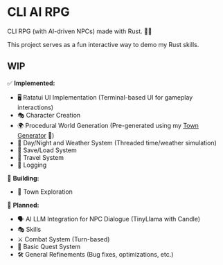 # CLI AI RPG
CLI RPG (with AI-driven NPCs) made with Rust. 🧙‍♂️

This project serves as a fun interactive way to demo my Rust skills.

## WIP

✅ **Implemented:** 

- 🖥️ Ratatui UI Implementation (Terminal-based UI for gameplay interactions)
- 🎭 Character Creation
- 🌍 Procedural World Generation (Pre-generated using my [Town Generator](https://github.com/hexensemble/town-generator) 🏰)
- 🌙 Day/Night and Weather System (Threaded time/weather simulation)
- 💾 Save/Load System
- 🎠 Travel System
- 📝 Logging
  
🔧 **Building:**

- 🏰 Town Exploration

📌 **Planned:**

- 🗣️ AI LLM Integration for NPC Dialogue (TinyLlama with Candle)
- 🎭 Skills
- ⚔️ Combat System (Turn-based)
- 📜 Basic Quest System
- 🛠️ General Refinements (Bug fixes, optimizations, etc.)
